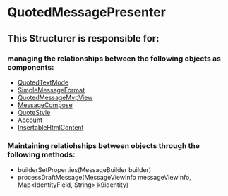 # QuotedMessagePresenter
## This Structurer is responsible for:
### managing the relationships between the following objects as components:
* [QuotedTextMode](../InformationHolders/QuotedTextMode.md) 
* [SimpleMessageFormat](../InformationHolders/SimpleMessageFormat.md) 
* [QuotedMessageMvpView](../Interfacers/QuotedMessageMvpView.md) 
* [MessageCompose](../Controllers/MessageCompose.md) 
* [QuoteStyle](../InformationHolders/QuoteStyle.md) 
* [Account](../InformationHolders/Account.md) 
* [InsertableHtmlContent](../InformationHolders/InsertableHtmlContent.md) 
### Maintaining relatiohships between objects through the following methods: 
* builderSetProperties(MessageBuilder builder)
* processDraftMessage(MessageViewInfo messageViewInfo, Map<IdentityField, String> k9identity)
